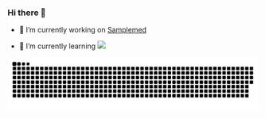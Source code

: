 ### Hi there 👋

- 🔭 I’m currently working on [Samplemed](https://www.samplemed.com.br/)

- 🌱 I’m currently learning <a class="logo" href="https://www.djangoproject.com/"><img src="https://static.djangoproject.com/img/logo-django.42234b631760.svg" height="19"></a>

![Snake](https://raw.githubusercontent.com/ntrios/ntrios/main/snake.svg)

<!--
Snake SVG
https://platane.github.io/snk/
-->



